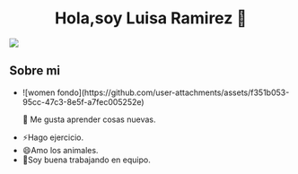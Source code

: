 <div align="center">
  <h1 align="center">Hola,soy Luisa Ramirez  👋</h1>
</div>
<img src=")">

<h2>Sobre mi</h2>
<ul>
  <li>![women fondo](https://github.com/user-attachments/assets/f351b053-95cc-47c3-8e5f-a7fec005252e)

  🔭 Me gusta aprender cosas nuevas.
  </li>
  <li>
  ⚡Hago ejercicio.
  </li>
  <li>
  😄Amo los animales.
  </li>
  <li>
    👯Soy buena trabajando en equipo.
  </li>
</ul>


<!--
**luisaferRP/luisaferRP** is a ✨ _special_ ✨ repository because its `README.md` (this file) appears on your GitHub profile.

Here are some ideas to get you started:

- 🔭 I’m currently working on ...
- 🌱 I’m currently learning ...
- 👯 I’m looking to collaborate on ...
- 🤔 I’m looking for help with ...
- 💬 Ask me about ...
- 📫 How to reach me: ...
- 😄 Pronouns: ...
- ⚡ Fun fact: ...
-->
